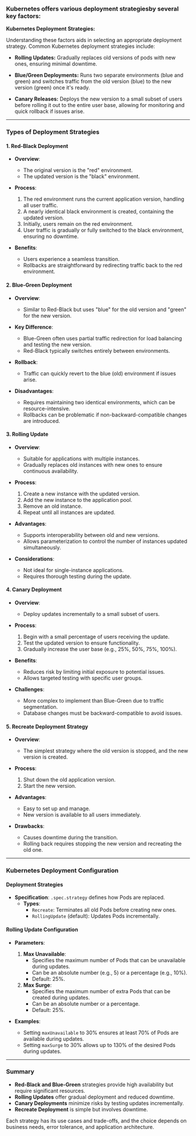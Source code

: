 ### Kubernetes offers various deployment strategiesby several key factors:

**Kubernetes Deployment Strategies:**

Understanding these factors aids in selecting an appropriate deployment strategy. Common Kubernetes deployment strategies include:

- **Rolling Updates:** Gradually replaces old versions of pods with new ones, ensuring minimal downtime. 

- **Blue/Green Deployments:** Runs two separate environments (blue and green) and switches traffic from the old version (blue) to the new version (green) once it's ready. 

- **Canary Releases:** Deploys the new version to a small subset of users before rolling it out to the entire user base, allowing for monitoring and quick rollback if issues arise. 


---

### Types of Deployment Strategies

#### 1. Red-Black Deployment
- **Overview**:
  - The original version is the "red" environment.
  - The updated version is the "black" environment.

- **Process**:
  1. The red environment runs the current application version, handling all user traffic.
  2. A nearly identical black environment is created, containing the updated version.
  3. Initially, users remain on the red environment.
  4. User traffic is gradually or fully switched to the black environment, ensuring no downtime.

- **Benefits**:
  - Users experience a seamless transition.
  - Rollbacks are straightforward by redirecting traffic back to the red environment.

#### 2. Blue-Green Deployment
- **Overview**:
  - Similar to Red-Black but uses "blue" for the old version and "green" for the new version.

- **Key Difference**:
  - Blue-Green often uses partial traffic redirection for load balancing and testing the new version.
  - Red-Black typically switches entirely between environments.

- **Rollback**:
  - Traffic can quickly revert to the blue (old) environment if issues arise.

- **Disadvantages**:
  - Requires maintaining two identical environments, which can be resource-intensive.
  - Rollbacks can be problematic if non-backward-compatible changes are introduced.

#### 3. Rolling Update
- **Overview**:
  - Suitable for applications with multiple instances.
  - Gradually replaces old instances with new ones to ensure continuous availability.

- **Process**:
  1. Create a new instance with the updated version.
  2. Add the new instance to the application pool.
  3. Remove an old instance.
  4. Repeat until all instances are updated.

- **Advantages**:
  - Supports interoperability between old and new versions.
  - Allows parameterization to control the number of instances updated simultaneously.

- **Considerations**:
  - Not ideal for single-instance applications.
  - Requires thorough testing during the update.

#### 4. Canary Deployment
- **Overview**:
  - Deploy updates incrementally to a small subset of users.

- **Process**:
  1. Begin with a small percentage of users receiving the update.
  2. Test the updated version to ensure functionality.
  3. Gradually increase the user base (e.g., 25%, 50%, 75%, 100%).

- **Benefits**:
  - Reduces risk by limiting initial exposure to potential issues.
  - Allows targeted testing with specific user groups.

- **Challenges**:
  - More complex to implement than Blue-Green due to traffic segmentation.
  - Database changes must be backward-compatible to avoid issues.

#### 5. Recreate Deployment Strategy
- **Overview**:
  - The simplest strategy where the old version is stopped, and the new version is created.

- **Process**:
  1. Shut down the old application version.
  2. Start the new version.

- **Advantages**:
  - Easy to set up and manage.
  - New version is available to all users immediately.

- **Drawbacks**:
  - Causes downtime during the transition.
  - Rolling back requires stopping the new version and recreating the old one.

---

### Kubernetes Deployment Configuration

#### Deployment Strategies
- **Specification**: `.spec.strategy` defines how Pods are replaced.
  - **Types**:
    - `Recreate`: Terminates all old Pods before creating new ones.
    - `RollingUpdate` (default): Updates Pods incrementally.

#### Rolling Update Configuration
- **Parameters**:
  1. **Max Unavailable**:
     - Specifies the maximum number of Pods that can be unavailable during updates.
     - Can be an absolute number (e.g., 5) or a percentage (e.g., 10%).
     - Default: 25%.
  2. **Max Surge**:
     - Specifies the maximum number of extra Pods that can be created during updates.
     - Can be an absolute number or a percentage.
     - Default: 25%.

- **Examples**:
  - Setting `maxUnavailable` to 30% ensures at least 70% of Pods are available during updates.
  - Setting `maxSurge` to 30% allows up to 130% of the desired Pods during updates.

---

### Summary
- **Red-Black and Blue-Green** strategies provide high availability but require significant resources.
- **Rolling Updates** offer gradual deployment and reduced downtime.
- **Canary Deployments** minimize risks by testing updates incrementally.
- **Recreate Deployment** is simple but involves downtime.

Each strategy has its use cases and trade-offs, and the choice depends on business needs, error tolerance, and application architecture.

